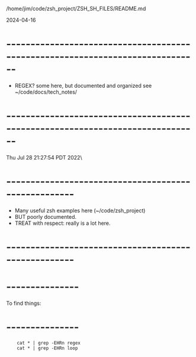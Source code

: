 /home/jim/code/zsh_project/ZSH_SH_FILES/README.md

2024-04-16
# ------------------------------------------------------------------------------
-	REGEX?   some here, but documented and organized see ~/code/docs/tech_notes/
# ------------------------------------------------------------------------------


Thu Jul 28 21:27:54 PDT 2022\
# ----------------------------------------------------
-	Many useful zsh examples here (~/code/zsh_project)
-	BUT poorly documented.
-	TREAT with respect:   really is a lot here.
# ----------------------------------------------------

# ---------------
To find things:
# ---------------
```
	cat * | grep -EHRn regex
	cat * | grep -EHRn loop
```

